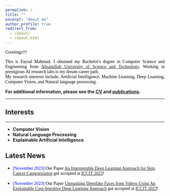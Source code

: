 ```yaml
---
permalink: /
title: ""
excerpt: "About me"
author_profile: true
redirect_from:
  - /about/
  - /about.html
---
```


<span style="color:black; font-family:Georgia">Greetings!!!</span>

<p style="text-align:justify; color:black; font-family:Georgia">
  This is Faysal Mahmud. I obtained my Bachelor's degree in Computer Science and Engineering from  
  <a href="https://aust.edu/">Ahsanullah University of Science and Technology</a>. Working in prestigious AI research labs is my dream career path. <br>
  My research interests include, Artificial Intelligence, Machine Learning, Deep Learning, Computer Vision, and Natural language processing.
</p>

**For additional information, please see the [CV](https://faysal-md.github.io//cv/) and [publications](https://faysal-md.github.io/publications/).**

---

## Interests
---

- **Computer Vision**
- **Natural Language Processing**
- **Explainable Artificial Intelligence**

## Latest News

- <span style="font-family:Monaco; color:black;"><span style="color:Blue">[November 2023]</span> Our Paper [An Interpretable Deep Learning Approach for Skin Cancer Categorization](https://arxiv.org/pdf/2312.10696.pdf) got accepted at [ICCIT 2023](https://iccit.org.bd/2023/)!</span>

- <span style="font-family:Monaco; color:black;"><span style="color:Blue">[November 2023]</span> Our Paper [Unmasking Deepfake Faces from Videos Using An Explainable Cost-Sensitive Deep Learning Approach](https://arxiv.org/pdf/2312.10740.pdf) got accepted at [ICCIT 2023](https://iccit.org.bd/2023/)!</span>
